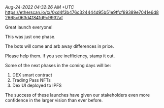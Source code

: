 _Aug-24-2022 04:32:26 AM +UTC_\
https://etherscan.io/tx/0xd4f3b476c324444d95b51e9ffcf89389e7041e6d82665c063d41841d9c9932af

Great launch everyone!

This was just one phase.

The bots will come and arb away differences in price.

Please help them. If you see inefficiency, stamp it out.

Some of the next phases in the coming days will be:

1. DEX smart contract
2. Trading Pass NFTs
3. Dex UI deployed to IPFS

The success of these launches have given our stakeholders even more confidence in the larger vision than ever before.
